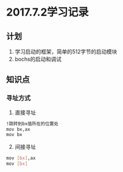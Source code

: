 # 2017.7.2学习记录
## 计划
1. 学习启动的框架，简单的512字节的启动模块
2. bochs的启动和调试

## 知识点
### 寻址方式
1. 直接寻址
```bash
!跳转到bx值所在的位置处
mov bx,ax
mov bx
```
2. 间接寻址
```bash
mov [bx],ax
mov [bx]
```
